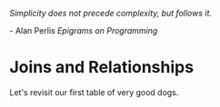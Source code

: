 *Simplicity does not precede complexity, but follows it.*

\- Alan Perlis *Epigrams on Programming*

# Joins and Relationships

Let's revisit our first table of very good dogs.

